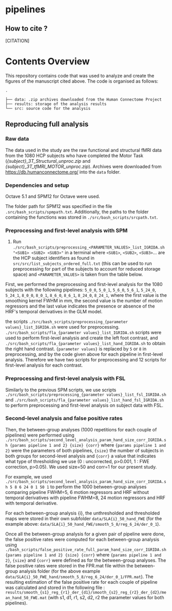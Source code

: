 # pipelines



## How to cite ?

[CITATION]

# Contents Overview
This repository contains code that was used to analyze and create the figures of the manuscript cited above. The code is organised as follows:

```
.

├── data: .zip archives downloaded from the Human Connectome Project
├── results: storage of the analysis results
└── src: source code for the analysis
```

## Reproducing full analysis

### Raw data

The data used in the study are the raw functional and structural fMRI data from the 1080 HCP subjects who have completed the Motor Task (*{subject}_3T_Structural_unproc.zip* and *{subject}_3T_tfMRI_MOTOR_unproc.zip*). Archives were downloaded from https://db.humanconnectome.org/ into the `data` folder.

### Dependencies and setup

Octave 5.1 and SPM12 for Octave were used.

The folder path for SPM12 was specified in the file `.src/bash_scripts/spmpath.txt`. Additionally, the paths to the folder containing the functions was stored in `./src/bash_scripts/srcpath.txt`.

### Preprocessing and first-level analysis with SPM

1. Run  `./src/bash_scripts/preprocessing_<PARAMETER_VALUES>_list_IGRIDA.sh "<SUB1> <SUB2> <SUB3>"` in a terminal where `<SUB1>`, `<SUB2>`, `<SUB3>`... are the HCP subject identifiers as found in `src/src/list_subjects_ordered_full.txt` (this can be used to run preprocessing for part of the subjects to account for reduced storage space) and `<PARAMETER_VALUES>` is taken from the table below.

First, we performed the preprocessing and first-level analysis for the 1080 subjects with the following pipelines: `5_0_0`, `5_0_1`, `5_6_0`, `5_6_1`, `5_24_0`, `5_24_1`, `8_0_0`, `8_0_1`, `8_6_0`, `8_6_1`, `8_24_0`, `8_24_1`, where the first value is the smoothing kernel FWHM in mm, the second value is the number of motion regressors and the last value indicates the presence or absence of the HRF's temporal derivatives in the GLM model.

the scripts `./src/bash_scripts/preprocessing_{parameter values}_list_IGRIDA.sh` were used for preprocessing.  `./src/bash_scripts/fla_{parameter values}_list_IGRIDA.sh` scripts were used to perform first-level analysis and create the left foot contrast, and `./src/bash_scripts/fla_{parameter values}_list_hand_IGRIDA.sh` to obtain the right hand contrast. `{parameter values}` is replaced by `5` or `8` in preprocessing, and by the code given above for each pipeline in first-level analysis. Therefore we have two scripts for preprocessing and 12 scripts for first-level analysis for each contrast.

### Preprocessing and first-level analysis with FSL

Similarly to the previous SPM scripts, we use scripts `./src/bash_scripts/preprocessing_{parameter values}_list_fsl_IGRIDA.sh` and `./src/bash_scripts/fla_{parameter values}_list_hand_fsl_IGRIDA.sh` to perform preprocessing and first-level analysis on subject data with FSL.

### Second-level analysis and false positive rates

Then, the between-group analyses (1000 repetitions for each couple of pipelines) were performed using `./src/bash_scripts/second_level_analysis_param_hand_size_corr_IGRIDA.sh {params pipeline 1 and 2} {size} {corr}` where `{params pipeline 1 and 2}` were the parameters of both pipelines, `{size}` the number of subjects in both groups for second-level analysis and `{corr}` a value that indicates what type of thresholding we use (0 : uncorrected, p>0.001, 1 : FWE correction, p>0.05). We used size=50 and corr=1 for our present study.

For example, we used `./src/bash_scripts/second_level_analysis_param_hand_size_corr_IGRIDA.sh 5 8 6 24 0 1 50 1` to perform the 1000 between-group analyses comparing pipeline FWHM=5, 6 motion regressors and HRF without temporal derivatives with pipeline FWHM=8, 24 motion regressors and HRF with temporal derivative.

For each between-group analysis {i}, the unthresholded and thresholded maps were stored in their own subfolder `data/SLA{i}_50_hand_FWE` (for the example above: `data/SLA{i}_50_hand_FWE/smooth_5_8/reg_6_24/der_0_1`).

Once all the between-group analysis for a given pair of pipeline were done, the false positive rates were computed for each between-group analysis using `./bash_scripts/false_positive_rate_full_param_hand_size_corr_IGRIDA.sh {params pipeline 1 and 2} {size} {corr}` where `{params pipeline 1 and 2}`, `{size}` and `{corr}` were defined as for the between-group analyses. The false positive rates were stored in the FPR.mat file within the between-group analysis folder (for the above example `data/SLA{i}_50_FWE_hand/smooth_5_8/reg_6_24/der_0_1/FPR.mat`). The resulting estimation of the false positive rate for each couple of pipeline was calculated and stored in the following file : `results/smooth_{s1}_reg_{r1}_der_{d1}/smooth_{s2}_reg_{r2}_der_{d2}/mean_hand_50_FWE.mat` (with s1, d1, r1, s2, d2, r2 the parameter values for both pipelines).
